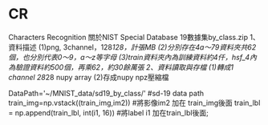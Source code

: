 # CR
Characters Recognition
關於NIST Special Database 19數據集by_class.zip
1、資料描述
(1)png, 3channel，128*128，計張MB
(2)分別存在4a～79資料夾共62個，也分別代表0～9，a～z等字母
(3)train資料夾內為訓練資料約4仟，hsf_4內為驗證資料約500個，再乘62，約30餘萬張
2、資料讀取與存檔
(1)轉成1 channel 28*28 nupy array
(2)存成nupy npz壓縮檔

DataPath='~/MNIST_data/sd19_by_class/' #sd-19 data path
train_img=np.vstack((train_img,im2)) #將影像im2 加在 train_img後面
train_lbl = np.append(train_lbl, int(i1, 16)) #將label i1 加在train_lbl後面;
